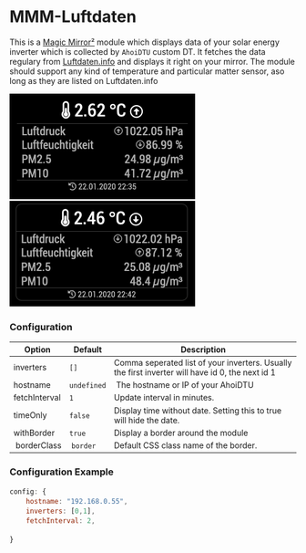 # MMM-Luftdaten

This is a [Magic Mirror²](https://magicmirror.builders/) module which displays data of your solar energy inverter which is collected by `AhoiDTU` custom DT. It fetches the data regulary from [Luftdaten.info](https://luftdaten.info/) and displays it right on your mirror. The module should support any kind of temperature and particular matter sensor, aso long as they are listed on Luftdaten.info

![MMM-DTU](/screenshots/mmm-luftdaten.png) ![MMM-Luftdaten-Border](/screenshots/mmm-luftdaten-border.png)

### Configuration

| Option          | Default     | Description                                                                                                                                                                                                     |
| --------------- | ----------- | --------------------------------------------------------------------------------------------------------------------------------------------------------------------------------------------------------------- |
| inverters       | `[]`        | Comma seperated list of your inverters. Usually the first inverter will have id 0, the next id 1                                                                                                                |
| hostname        | `undefined` |  The hostname or IP of your AhoiDTU                                                                                                                                                                             |
| fetchInterval   | `1`         | Update interval in minutes. |
| timeOnly        | `false`     | Display time without date. Setting this to true will hide the date.                                                                                                                                             |
| withBorder      | `true`      | Display a border around the module                                                                                                                                                                              |
|  borderClass    |  `border`   | Default CSS class name of the border.                                                                                                                                                                           |

### Configuration Example

```javascript
config: {
	hostname: "192.168.0.55",
	inverters: [0,1],
	fetchInterval: 2,

}
```
